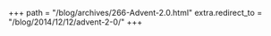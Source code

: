 +++
path = "/blog/archives/266-Advent-2.0.html"
extra.redirect_to = "/blog/2014/12/12/advent-2-0/"
+++
